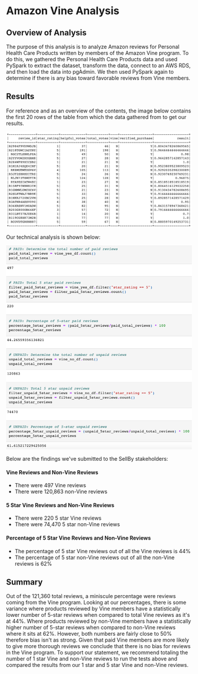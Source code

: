# Amazon Vine Analysis

## Overview of Analysis

The purpose of this analysis is to analyze Amazon reviews for Personal Health Care Products written by members of the Amazon Vine program. To do this, we gathered the Personal Health Care Products data and used PySpark to extract the dataset, transform the data, connect to an AWS RDS, and then load the data into pgAdmin. We then used PySpark again to determine if there is any bias toward favorable reviews from Vine members. 


## Results

For reference and as an overview of the contents, the image below contains the first 20 rows of the table from which the data gathered from to get our results.

![This is an image](https://github.com/belennlopezvega/Amazon_Vine_Analysis/blob/main/helpful_votes_table.png)

Our technical analysis is shown below: 

![This is an image](https://github.com/belennlopezvega/Amazon_Vine_Analysis/blob/main/results.png)

Below are the findings we've submitted to the SellBy stakeholders:

#### Vine Reviews and Non-Vine Reviews

* There were 497 Vine reviews
* There were 120,863 non-Vine reviews

#### 5 Star Vine Reviews and Non-Vine Reviews

* There were 220 5 star Vine reviews
* There were 74,470 5 star non-Vine reviews

#### Percentage of 5 Star Vine Reviews and Non-Vine Reviews

* The percentage of 5 star Vine reviews out of all the Vine reviews is 44%
* The percentage of 5 star non-Vine reviews out of all the non-Vine reviews is 62%


## Summary 

Out of the 121,360 total reviews, a miniscule percentage were reviews coming from the Vine program. Looking at our percentages, there is some variance where products reviewed by Vine members have a statistically lower number of 5-star reviews when compared to total Vine reviews as it's at 44%. Where products reviewed by non-Vine members have a statistically higher number of 5-star reviews when compared to non-Vine reviews where it sits at 62%. However, both numbers are fairly close to 50% therefore bias isn't as strong. Given that paid Vine members are more likely to give more thorough reviews we conclude that there is no bias for reviews in the Vine program. To support our statement, we recommend totaling the number of 1 star Vine and non-Vine reviews to run the tests above and compared the results from our 1 star and 5 star Vine and non-Vine reviews. 
